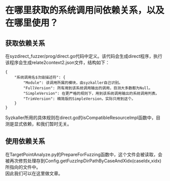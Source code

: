 # 在哪里获取的系统调用间依赖关系，以及在哪里使用？
## 获取依赖关系
在syzdirect_fuzzer/prog/direct.go代码中定义。该代码会生成direct程序，执行该程序会生成relate2context2.json文件，结构如下：
```
{
    "系统调用名$次级描述符": {
        "Module": 该调用所属的模块，由syzkaller自己识别。
        "FullVersion": 所有用到该系统调用输出的调用，目测大多数都为Null。
        "SimpleVersion": 在更严格的规则下，用到该系统调用输出的系统调用列表。
        "TrimVersion": 精简版的SimpleVersion，实际只用到这个。
    }
}
```
Syzkaller所用的具体规则在direct.go的isCompatibleResourceImpl函数中，目测是显式依赖，和我们暂时无关。
## 使用依赖关系
在TargetPointAnalyze.py的PrepareForFuzzing函数中，这个文件会被读取，会被再次修剪处理存到Config.getFuzzInpDirPathByCaseAndXidx(caseIdx,xidx)所指向的文件中。  
因此我们可以在这里做文章。
